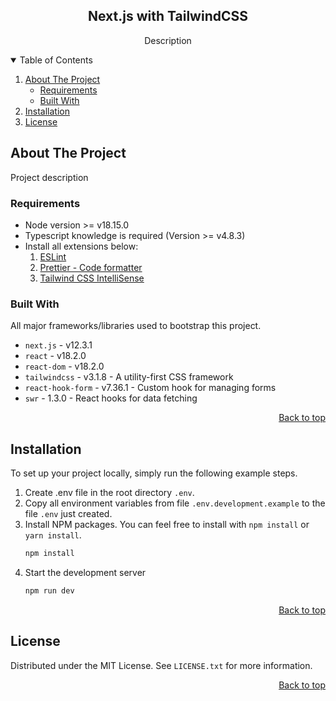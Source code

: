 <a name="readme-top"></a>

<!-- INTRODUCTION -->
<div align="center">
  <h2 align="center">Next.js with TailwindCSS</h2>
  <p align="center">
    Description
  </p>
</div>

<!-- TABLE OF CONTENTS -->
<details open>
  <summary>Table of Contents</summary>
  <ol>
    <li>
      <a href="#about-the-project">About The Project</a>
      <ul>
        <li><a href="#requirements">Requirements</a></li>
        <li><a href="#built-with">Built With</a></li>
      </ul>
    </li>
    <li>
      <a href="#installation">Installation</a>
    </li>
    <li>
      <a href="#license">License</a>
    </li>
  </ol>
</details>

<!-- ABOUT THE PROJECT -->

## About The Project

Project description

### Requirements

- Node version >= v18.15.0
- Typescript knowledge is required (Version >= v4.8.3)
- Install all extensions below:
  1. [ESLint](https://marketplace.visualstudio.com/items?itemName=dbaeumer.vscode-eslint)
  2. [Prettier - Code formatter](https://marketplace.visualstudio.com/items?itemName=esbenp.prettier-vscode)
  3. [Tailwind CSS IntelliSense](https://marketplace.visualstudio.com/items?itemName=bradlc.vscode-tailwindcss)

### Built With

All major frameworks/libraries used to bootstrap this project.

- `next.js` - v12.3.1
- `react` - v18.2.0
- `react-dom` - v18.2.0
- `tailwindcss` - v3.1.8 - A utility-first CSS framework
- `react-hook-form` - v7.36.1 - Custom hook for managing forms
- `swr` - 1.3.0 - React hooks for data fetching

<p align="right"><a href="#readme-top">Back to top</a></p>

<!-- INSTALLATION -->

## Installation

To set up your project locally, simply run the following example steps.

1. Create .env file in the root directory `.env`.
2. Copy all environment variables from file `.env.development.example` to the file `.env` just created.
3. Install NPM packages. You can feel free to install with `npm install` or `yarn install`.
   ```sh
   npm install
   ```
4. Start the development server
   ```sh
   npm run dev
   ```

<p align="right"><a href="#readme-top">Back to top</a></p>

<!-- LICENSE -->

## License

Distributed under the MIT License. See `LICENSE.txt` for more information.

<p align="right"><a href="#readme-top">Back to top</a></p>
